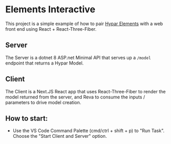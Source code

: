# Elements Interactive

This project is a simple example of how to pair [Hypar Elements](https://github.com/hypar-io/Elements) with a web front end using React + React-Three-Fiber.

## Server
The Server is a dotnet 8 ASP.net Minimal API that serves up a `/model` endpoint that returns a Hypar Model.

## Client
The Client is a Next.JS React app that uses React-Three-Fiber to render the model returned from the server, and Reva to consume the inputs / parameters to drive model creation.

## How to start:

- Use the VS Code Command Palette (cmd/ctrl + shift + p) to "Run Task". Choose the "Start Client and Server" option.